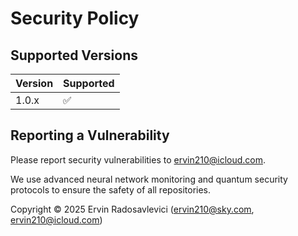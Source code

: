 # Security Policy

## Supported Versions

| Version | Supported          |
| ------- | ------------------ |
| 1.0.x   | :white_check_mark: |

## Reporting a Vulnerability

Please report security vulnerabilities to ervin210@icloud.com.

We use advanced neural network monitoring and quantum security protocols to ensure the safety of all repositories.

Copyright © 2025 Ervin Radosavlevici (ervin210@sky.com, ervin210@icloud.com)
